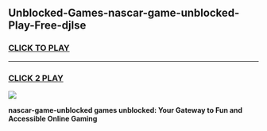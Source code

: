 
## Unblocked-Games-nascar-game-unblocked-Play-Free-djlse
<h3>
<a href="https://premium76.site?title=nascar-game-unblocked&ref=15A">CLICK TO PLAY</a></h3>
<hr>

<h3>
<a href="https://premium76.site?title=nascar-game-unblocked&ref=15A">CLICK 2 PLAY</a>
  
</h3>

<a href="https://premium76.site?title=nascar-game-unblocked&ref=15A"><img src="https://clearcache.store/games.png"></a>


**nascar-game-unblocked games unblocked: Your Gateway to Fun and Accessible Online Gaming**
